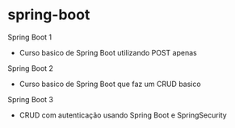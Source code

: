 # spring-boot

Spring Boot 1

- Curso basico de Spring Boot utilizando POST apenas

Spring Boot 2

- Curso basico de Spring Boot que faz um CRUD basico

Spring Boot 3

- CRUD com autenticação usando Spring Boot e SpringSecurity
